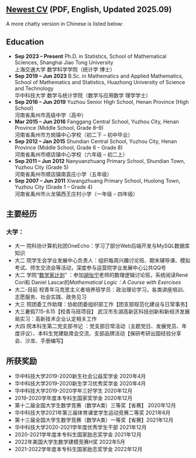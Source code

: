 ## [Newest CV](/media/pdf/XingyuChen_CV.pdf) (PDF, English, Updated 2025.09)

A more chatty version in Chinese is listed below:

## Education

- **Sep 2023 – Present** Ph.D. in Statistics, School of Mathematical Sciences, Shanghai Jiao Tong University<br>
  上海交通大学 数学科学学院（统计学 博士）
- **Sep 2019 – Jun 2023** B.Sc. in Mathematics and Applied Mathematics, School of Mathematics and Statistics, Huazhong University of Science and Technology<br>
  华中科技大学 数学与统计学院（数学与应用数学 理学学士）
- **Sep 2016 – Jun 2019** Yuzhou Senior High School, Henan Province (High School)<br>
  河南省禹州市高级中学（高中）
- **Mar 2015 – Jun 2016** Fanggang Central School, Yuzhou City, Henan Province (Middle School, Grade 8–9)<br>
  河南省禹州市方岗镇中心学校（初二下 – 初中毕业）
- **Sep 2012 – Jan 2015** Shundian Central School, Yuzhou City, Henan Province (Middle School, Grade 6 – Grade 8)<br>
  河南省禹州市顺店镇中心学校（六年级 – 初二上）
- **Sep 2011 – Jun 2012** Nanyuanzhuang Primary School, Shundian Town, Yuzhou City (Grade 5)<br>
  河南省禹州市顺店镇南袁庄小学（五年级）
- **Sep 2007 – Jun 2011** Xiwangzhuang Primary School, Huolong Town, Yuzhou City (Grade 1 – Grade 4)<br>
  河南省禹州市火龙镇西王庄村小学（一年级 – 四年级）

## 主要经历

### 大学：

- 大一 院科协计算机社团OneEcho：学习了部分Web后端开发与MySQL数据库知识
- 大二 院学生会学业发展中心负责人：组织每周兴趣讨论班、期末辅导课、模拟考试、师生交流会等活动，深度参与运营院学业发展中心公共QQ号
- 大二 学院“[数学家计划](https://mp.weixin.qq.com/s/aDX8OoVkNMfZL6dymnr71w)” ：参加[胡怡宁](http://english.maths.hust.edu.cn/info/1011/1093.htm)老师的数理逻辑讨论班，系统阅读René Cori和 Daniel Lascar的*Mathematical Logic：A Course with Exercises*
- 大二-目前 校青年马克思主义者培养班学员：政治理论学习，各类讲座培训、志愿服务、社会实践、政务见习
- 大三 院团委工作助理：协助团委组织部工作【团支部规范化建设与日常事务】
- 大三暑假7.15-8.15【校青马班项目】 武汉市东湖高新区科技创新和新经济发展局实习：高新技术企业认定相关工作
- 大四 院本科生第二党支部书记 ：党支部日常活动（主题党日、发展党员、年度评议）、本科生党建联席会交流、支部品牌活动【保研考研出国经验分享会、沙龙、手册编写】

## 所获奖励

- 华中科技大学2019-2020新生社会公益奖学金 2020年4月
- 华中科技大学2019-2020新生学习优秀奖学金 2020年4月
- 华中科技大学2019-2020学年三好学生 2020年12月
- 2019-2020学年度本专科生国家奖学金 2020年12月
- 第十二届全国大学生数学竞赛（数学A类）三等奖【省赛】 2020年12月
- 华中科技大学2021年第三届体育课堂学生运动竞赛二等奖 2021年6月
- 第十三届全国大学生数学竞赛（数学A类）一等奖【省赛】2021年12月
- 华中科技大学2020-2021学年度优秀学生干部 2021年12月
- 2020-2021学年度本专科生国家励志奖学金 2021年12月
- 2022年美国大学生数学建模竞赛H奖 2022年5月
- 2021-2022学年度本专科生国家励志奖学金 2022年12月
